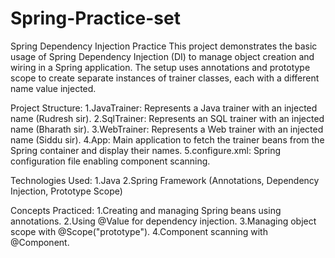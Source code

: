 # Spring-Practice-set

Spring Dependency Injection Practice
This project demonstrates the basic usage of Spring Dependency Injection (DI) to manage object creation and wiring in a Spring application. The setup uses annotations and prototype scope to create separate instances of trainer classes, each with a different name value injected.

Project Structure:
1.JavaTrainer: Represents a Java trainer with an injected name (Rudresh sir).
2.SqlTrainer: Represents an SQL trainer with an injected name (Bharath sir).
3.WebTrainer: Represents a Web trainer with an injected name (Siddu sir).
4.App: Main application to fetch the trainer beans from the Spring container and display their names.
5.configure.xml: Spring configuration file enabling component scanning.

Technologies Used:
1.Java
2.Spring Framework (Annotations, Dependency Injection, Prototype Scope)

Concepts Practiced:
1.Creating and managing Spring beans using annotations.
2.Using @Value for dependency injection.
3.Managing object scope with @Scope("prototype").
4.Component scanning with @Component.

